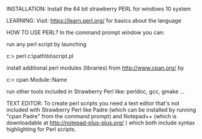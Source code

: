 INSTALLATION:
Install the 64 bit strawberry PERL for windows 10 system

LEARNING:
Visit: https://learn.perl.org/
for basics about the language

HOW TO USE PERL?
In the command prompt window you can:

run any perl script by launching

c:> perl c:\path\to\script.pl

install additional perl modules (libraries) from http://www.cpan.org/ by

c:> cpan Module::Name

run other tools included in Strawberry Perl like: perldoc, gcc, gmake ...

TEXT EDITOR:
To create perl scripts you need a text editor that's not included with Strawberry Perl like Padre (which can be installed by running
"cpan Padre" from the command prompt) and Notepad++ (which is downloadable at
http://notepad-plus-plus.org/ ) which both include syntax highlighting
for Perl scripts.


 
